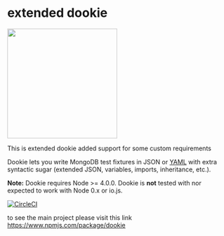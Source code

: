 # extended dookie

<img src="https://i.imgur.com/k8QrpIo.png" width="250px">

This is extended dookie added support for some custom requirements

Dookie lets you write MongoDB test fixtures in JSON or
[YAML](https://en.wikipedia.org/wiki/YAML) with extra syntactic sugar
(extended JSON, variables, imports, inheritance, etc.).

**Note:** Dookie requires Node >= 4.0.0. Dookie is **not** tested with nor
expected to work with Node 0.x or io.js.



[![CircleCI](https://circleci.com/gh/arkaprovob/dookie.svg?style=svg)](https://circleci.com/gh/arkaprovob/dookie)

to see the main project please visit this link  https://www.npmjs.com/package/dookie
